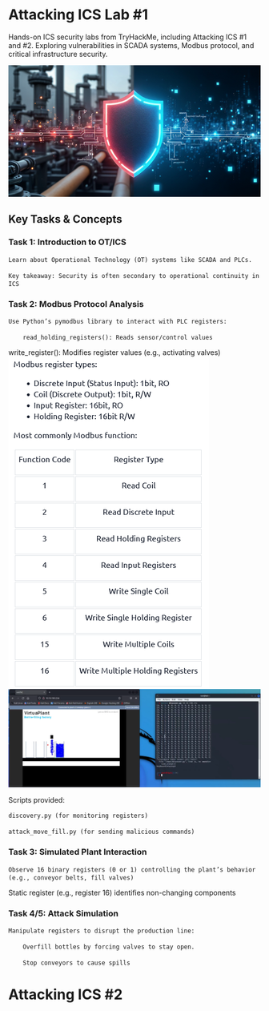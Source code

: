 # Attacking ICS Lab #1
Hands-on ICS security labs from TryHackMe, including Attacking ICS #1 and #2. Exploring vulnerabilities in SCADA systems, Modbus protocol, and critical infrastructure security.

![AltText](main.png)

## Key Tasks & Concepts
### Task 1: Introduction to OT/ICS

    Learn about Operational Technology (OT) systems like SCADA and PLCs.

    Key takeaway: Security is often secondary to operational continuity in ICS


### Task 2: Modbus Protocol Analysis

    Use Python’s pymodbus library to interact with PLC registers:

        read_holding_registers(): Reads sensor/control values
        

write_register(): Modifies register values (e.g., activating valves)
![Altext](ics2.png)
![AltText](ics3.png)


Scripts provided:

    discovery.py (for monitoring registers)

    attack_move_fill.py (for sending malicious commands)


### Task 3: Simulated Plant Interaction

    Observe 16 binary registers (0 or 1) controlling the plant’s behavior (e.g., conveyor belts, fill valves)


Static register (e.g., register 16) identifies non-changing components


### Task 4/5: Attack Simulation

    Manipulate registers to disrupt the production line:

        Overfill bottles by forcing valves to stay open.

        Stop conveyors to cause spills

# Attacking ICS #2
